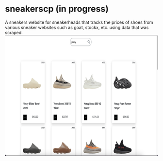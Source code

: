 # sneakerscp (in progress)
A sneakers website for sneakerheads that tracks the prices of shoes from various sneaker websites such as goat, stockx, etc. using data that was scraped.
<img class="img-resposnive" align="center" src="sneakerscp/src/assets/img/early-demo_2.png" width="900" height="400" title="hover text">
